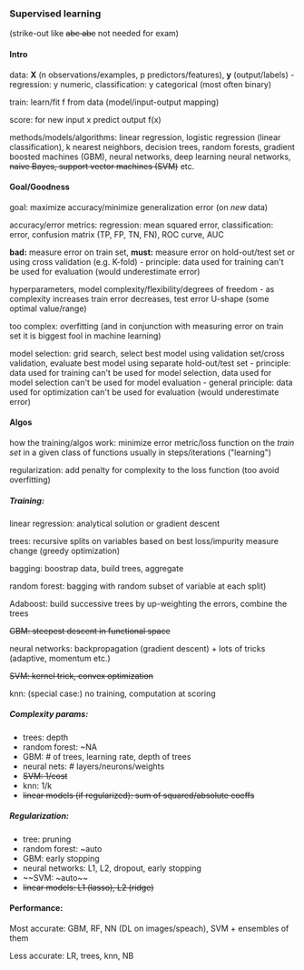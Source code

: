 
### Supervised learning 

(strike-out like ~~abc abc~~ not needed for exam)

#### Intro

data: **X** (n observations/examples, p predictors/features), **y** (output/labels) -
regression: y numeric, classification: y categorical (most often binary)

train: learn/fit f from data (model/input-output mapping)

score: for new input x predict output f(x)

methods/models/algorithms: linear regression, logistic regression (linear classification), k nearest neighbors, decision trees, random forests, gradient boosted machines (GBM), neural networks, deep learning neural networks, ~~naive Bayes, support vector machines (SVM)~~ etc.


#### Goal/Goodness

goal: maximize accuracy/minimize generalization error (on *new* data)

accuracy/error metrics: regression: mean squared error, classification: error, confusion matrix (TP, FP, TN, FN), ROC curve, AUC

**bad:** measure error on train set, **must:** measure error on hold-out/test set or using cross validation (e.g. K-fold) - principle: data used for training can't be used for 
evaluation (would underestimate error)

hyperparameters, model complexity/flexibility/degrees of freedom - as complexity increases train error decreases, test error U-shape (some optimal value/range)

too complex: overfitting (and in conjunction with measuring error on train set it is biggest
fool in machine learning)

model selection: grid search, select best model using validation set/cross validation, evaluate best model using separate hold-out/test set - principle: data used for training can't be used for model selection, data used for model selection can't be used for model evaluation - general principle: data used for optimization can't be used for evaluation (would underestimate error)


#### Algos

how the training/algos work: minimize error metric/loss function on the *train set* 
in a given class of functions usually in steps/iterations ("learning")

regularization: add penalty for complexity to the loss function (too avoid overfitting)

##### Training:

linear regression: analytical solution or gradient descent

trees: recursive splits on variables based on best loss/impurity measure 
change (greedy optimization)

bagging: boostrap data, build trees, aggregate

random forest: bagging with random subset of variable at each split)

Adaboost: build successive trees by up-weighting the errors, combine the trees

~~GBM: steepest descent in functional space~~

neural networks: backpropagation (gradient descent) + lots of tricks (adaptive, momentum etc.)

~~SVM: kernel trick, convex optimization~~

knn: (special case:) no training, computation at scoring

##### Complexity params:

- trees: depth
- random forest: ~NA
- GBM: \# of trees, learning rate, depth of trees
- neural nets: \# layers/neurons/weights
- ~~SVM: 1/cost~~
- knn: 1/k
- ~~linear models (if regularized): sum of squared/absolute coeffs~~

##### Regularization:

- tree: pruning
- random forest: ~auto
- GBM: early stopping
- neural networks: L1, L2, dropout, early stopping
- ~~SVM: ~auto~~
- ~~linear models: L1 (lasso), L2 (ridge)~~


#### Performance:

Most accurate: GBM, RF, NN (DL on images/speach), SVM + ensembles of them

Less accurate: LR, trees, knn, NB











